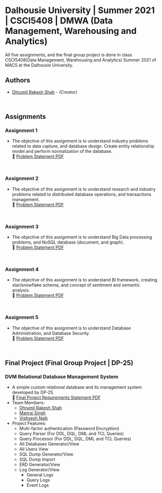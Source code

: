 # Dalhousie University | Summer 2021 | CSCI5408 | DMWA (Data Management, Warehousing and Analytics)
All five assignments, and the final group project is done in class CSCI5408(Data Management, Warehousing and Analytics) Summer 2021 of MACS at the Dalhousie University.
<br/>

## Authors
* [Dhrumil Rakesh Shah](mailto:Dhrumil.Shah@dal.ca) - *(Creator)*
<br/>

## Assignments

### Assignment 1
* The objective of this assignment is to understand industry problems related to data capture, and database design. Create entity relationship model and perform normalization of the database.<br/>
📄 [Problem Statement PDF](https://github.com/dhrumil29796/Dalhousie_University_CSCI5408_DMWA/blob/4ead889959e02bf7bb11d7d22436e64145dc66b8/Assignment1/A1_S21_5408_Instructions.pdf)<br/>
<br/>

### Assignment 2
* The objective	of this	assignment is to understand research and industry problems related to distributed database operations, and transactions	management.<br/>
📄 [Problem Statement PDF](https://github.com/dhrumil29796/Dalhousie_University_CSCI5408_DMWA/blob/4ead889959e02bf7bb11d7d22436e64145dc66b8/Assignment2/A2_S21_5408_Instructions.pdf)<br/>
<br/>

### Assignment 3
* The objective	of this	assignment is to understand	Big	Data processing problems, and NoSQL database (document,	and	graph).<br/>
📄 [Problem Statement PDF](https://github.com/dhrumil29796/Dalhousie_University_CSCI5408_DMWA/blob/4ead889959e02bf7bb11d7d22436e64145dc66b8/Assignment3/A3_S21_5408_Instructions.pdf)<br/>
<br/>

### Assignment 4
* The objective of this assignment is to understand BI framework, creating star/snowflake schema, and concept of sentiment and semantic analysis.<br/>
📄 [Problem Statement PDF](https://github.com/dhrumil29796/Dalhousie_University_CSCI5408_DMWA/blob/4ead889959e02bf7bb11d7d22436e64145dc66b8/Assignment4/A4_S21_5408_Instructions.pdf)<br/>
<br/>

### Assignment 5
*  The objective of this assignment is to understand Database Administration, and Database Security.<br/>
📄 [Problem Statement PDF](https://github.com/dhrumil29796/Dalhousie_University_CSCI5408_DMWA/blob/4ead889959e02bf7bb11d7d22436e64145dc66b8/Assignment5/A5_S21_5408_Instructions.pdf)<br/>
<br/>

## Final Project (Final Group Project | DP-25)
### DVM Relational Database Management System
* A simple custom relational database and its management system developed by DP-25.<br/>
📄 [Final Project Requirements Statement PDF](https://github.com/dhrumil29796/Dalhousie_University_CSCI5408_DMWA/blob/4ead889959e02bf7bb11d7d22436e64145dc66b8/FinalGroupProject/Project_Requirements_S21_5408_Instructions.pdf)<br/>
* Team Members:
    * [Dhrumil Rakesh Shah](mailto:Dhrumil.Shah@dal.ca)
    * [Manraj Singh](mailto:mn697903@dal.ca)
    * [Vishvesh Naik](mailto:vishvesh@dal.ca)
* Project Features:
    * Multi-factor authentication (Password Encryption)
    * Query Parser (For DDL, DQL, DML and TCL Queries)
    * Query Processor (For DDL, DQL, DML and TCL Queries)
    * All Databases Generator/View
    * All Users View
    * SQL Dump Generator/View
    * SQL Dump Import
    * ERD Generator/View
    * Log Generator/View
        * General Logs
        * Query Logs
        * Event Logs
